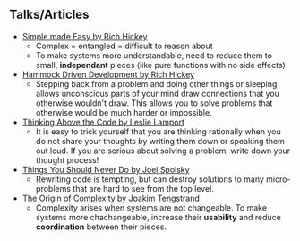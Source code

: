 
## Talks/Articles

- [Simple made Easy by Rich Hickey](https://www.infoq.com/presentations/Simple-Made-Easy/)
  - Complex = entangled = difficult to reason about
  - To make systems more understandable, need to reduce them to small,
    **independant** pieces (like pure functions with no side effects)
- [Hammock Driven Development by Rich Hickey](https://www.youtube.com/watch?v=f84n5oFoZBc)
  - Stepping back from a problem and doing other things or sleeping allows
    unconscious parts of your mind draw connections that you otherwise wouldn't
    draw.  This allows you to solve problems that otherwise would be much harder
    or impossible.
- [Thinking Above the Code by Leslie Lamport](https://www.youtube.com/watch?v=-4Yp3j_jk8Q)
  - It is easy to trick yourself that you are thinking rationally when you do
    not share your thoughts by writing them down or speaking them out loud.  If
    you are serious about solving a problem, write down your thought process!
- [Things You Should Never Do by Joel Spolsky](https://www.joelonsoftware.com/2000/04/06/things-you-should-never-do-part-i/)
  - Rewriting code is tempting, but can destroy solutions to many
    micro-problems that are hard to see from the top level.
- [The Origin of Complexity by Joakim
  Tengstrand](https://itnext.io/the-origin-of-complexity-8ecb39130fc)
  - Complexity arises when systems are not changeable.  To make systems more
    chachangeable, increase their **usability** and reduce **coordination**
    between their pieces.
